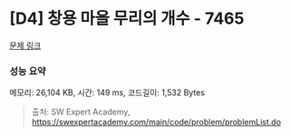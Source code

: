 # [D4] 창용 마을 무리의 개수 - 7465 

[문제 링크](https://swexpertacademy.com/main/code/problem/problemDetail.do?contestProbId=AWngfZVa9XwDFAQU) 

### 성능 요약

메모리: 26,104 KB, 시간: 149 ms, 코드길이: 1,532 Bytes



> 출처: SW Expert Academy, https://swexpertacademy.com/main/code/problem/problemList.do